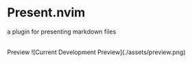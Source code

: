 # Present.nvim

a plugin for presenting markdown files

<br>
Preview
![Current Development Preview](./assets/preview.png)
